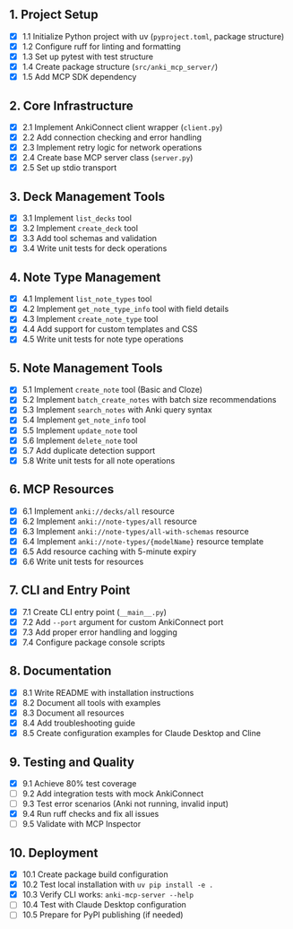 ## 1. Project Setup
- [x] 1.1 Initialize Python project with uv (`pyproject.toml`, package structure)
- [x] 1.2 Configure ruff for linting and formatting
- [x] 1.3 Set up pytest with test structure
- [x] 1.4 Create package structure (`src/anki_mcp_server/`)
- [x] 1.5 Add MCP SDK dependency

## 2. Core Infrastructure
- [x] 2.1 Implement AnkiConnect client wrapper (`client.py`)
- [x] 2.2 Add connection checking and error handling
- [x] 2.3 Implement retry logic for network operations
- [x] 2.4 Create base MCP server class (`server.py`)
- [x] 2.5 Set up stdio transport

## 3. Deck Management Tools
- [x] 3.1 Implement `list_decks` tool
- [x] 3.2 Implement `create_deck` tool
- [x] 3.3 Add tool schemas and validation
- [x] 3.4 Write unit tests for deck operations

## 4. Note Type Management
- [x] 4.1 Implement `list_note_types` tool
- [x] 4.2 Implement `get_note_type_info` tool with field details
- [x] 4.3 Implement `create_note_type` tool
- [x] 4.4 Add support for custom templates and CSS
- [x] 4.5 Write unit tests for note type operations

## 5. Note Management Tools
- [x] 5.1 Implement `create_note` tool (Basic and Cloze)
- [x] 5.2 Implement `batch_create_notes` with batch size recommendations
- [x] 5.3 Implement `search_notes` with Anki query syntax
- [x] 5.4 Implement `get_note_info` tool
- [x] 5.5 Implement `update_note` tool
- [x] 5.6 Implement `delete_note` tool
- [x] 5.7 Add duplicate detection support
- [x] 5.8 Write unit tests for all note operations

## 6. MCP Resources
- [x] 6.1 Implement `anki://decks/all` resource
- [x] 6.2 Implement `anki://note-types/all` resource
- [x] 6.3 Implement `anki://note-types/all-with-schemas` resource
- [x] 6.4 Implement `anki://note-types/{modelName}` resource template
- [x] 6.5 Add resource caching with 5-minute expiry
- [x] 6.6 Write unit tests for resources

## 7. CLI and Entry Point
- [x] 7.1 Create CLI entry point (`__main__.py`)
- [x] 7.2 Add `--port` argument for custom AnkiConnect port
- [x] 7.3 Add proper error handling and logging
- [x] 7.4 Configure package console scripts

## 8. Documentation
- [x] 8.1 Write README with installation instructions
- [x] 8.2 Document all tools with examples
- [x] 8.3 Document all resources
- [x] 8.4 Add troubleshooting guide
- [x] 8.5 Create configuration examples for Claude Desktop and Cline

## 9. Testing and Quality
- [x] 9.1 Achieve 80% test coverage
- [ ] 9.2 Add integration tests with mock AnkiConnect
- [ ] 9.3 Test error scenarios (Anki not running, invalid input)
- [x] 9.4 Run ruff checks and fix all issues
- [ ] 9.5 Validate with MCP Inspector

## 10. Deployment
- [x] 10.1 Create package build configuration
- [x] 10.2 Test local installation with `uv pip install -e .`
- [x] 10.3 Verify CLI works: `anki-mcp-server --help`
- [ ] 10.4 Test with Claude Desktop configuration
- [ ] 10.5 Prepare for PyPI publishing (if needed)
